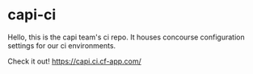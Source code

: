 # capi-ci

Hello, this is the capi team's ci repo. It houses concourse configuration settings for our ci environments.

Check it out! https://capi.ci.cf-app.com/
